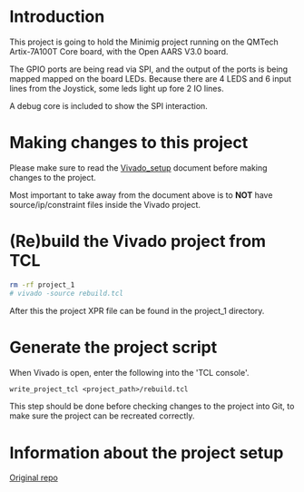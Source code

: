 # Introduction
This project is going to hold the Minimig project running on the QMTech Artix-7A100T Core board, with the Open AARS V3.0 board.

The GPIO ports are being read via SPI, and the output of the ports is being mapped mapped on the board LEDs.
Because there are 4 LEDS and 6 input lines from the Joystick, some leds light up fore 2 IO lines.

A debug core is included to show the SPI interaction.

# Making changes to this project

Please make sure to read the [Vivado\_setup](https://github.com/jhallen/vivado\_setup) document before making changes to the project.

Most important to take away from the document above is to **NOT** have source/ip/constraint files inside the Vivado project.

# (Re)build the Vivado project from TCL

```bash
rm -rf project_1
# vivado -source rebuild.tcl
```

After this the project XPR file can be found in the project_1 directory.

# Generate the project script

When Vivado is open, enter the following into the 'TCL console'.

```tcl
write_project_tcl <project_path>/rebuild.tcl
```

This step should be done before checking changes to the project into Git, to make sure the project can be recreated correctly.

# Information about the project setup

[Original repo](https://github.com/jhallen/vivado\_setup)


